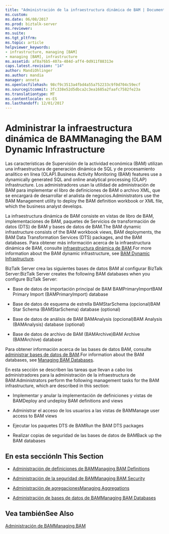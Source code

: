 ```yaml
---
title: "Administración de la infraestructura dinámica de BAM | Documentos de Microsoft"
ms.custom: 
ms.date: 06/08/2017
ms.prod: biztalk-server
ms.reviewer: 
ms.suite: 
ms.tgt_pltfrm: 
ms.topic: article
helpviewer_keywords:
- infrastructure, managing [BAM]
- managing [BAM], infrastructure
ms.assetid: af8a76b5-407a-484d-aff4-0d911f88313e
caps.latest.revision: "14"
author: MandiOhlinger
ms.author: mandia
manager: anneta
ms.openlocfilehash: 98cf9c3513a4fbd4a55a752233c9f0d704c59ecf
ms.sourcegitcommit: 3fc338e52d5dbca2c3ea1685a2faafc7582fe23a
ms.translationtype: MT
ms.contentlocale: es-ES
ms.lasthandoff: 12/01/2017
---
```

# <a name="managing-the-bam-dynamic-infrastructure"></a><span data-ttu-id="b52b6-102">Administrar la infraestructura dinámica de BAM</span><span class="sxs-lookup"><span data-stu-id="b52b6-102">Managing the BAM Dynamic Infrastructure</span></span>
<span data-ttu-id="b52b6-103">Las características de Supervisión de la actividad económica (BAM) utilizan una infraestructura de generación dinámica de SQL y de procesamiento analítico en línea (OLAP).</span><span class="sxs-lookup"><span data-stu-id="b52b6-103">Business Activity Monitoring (BAM) features use a dynamically generated SQL and online analytical processing (OLAP) infrastructure.</span></span> <span data-ttu-id="b52b6-104">Los administradores usan la utilidad de administración de BAM para implementar el libro de definiciones de BAM o archivo XML, que se encargará de desarrollar el analista de negocios.</span><span class="sxs-lookup"><span data-stu-id="b52b6-104">Administrators use the BAM Management utility to deploy the BAM definition workbook or XML file, which the business analyst develops.</span></span>  
  
 <span data-ttu-id="b52b6-105">La infraestructura dinámica de BAM consiste en vistas de libro de BAM, implementaciones de BAM, paquetes de Servicios de transformación de datos (DTS) de BAM y bases de datos de BAM.</span><span class="sxs-lookup"><span data-stu-id="b52b6-105">The BAM dynamic infrastructure consists of the BAM workbook views, BAM deployments, the BAM Data Transformation Services (DTS) packages, and the BAM databases.</span></span> <span data-ttu-id="b52b6-106">Para obtener más información acerca de la infraestructura dinámica de BAM, consulte [infraestructura dinámica de BAM](../core/bam-dynamic-infrastructure.md).</span><span class="sxs-lookup"><span data-stu-id="b52b6-106">For more information about the BAM dynamic infrastructure, see [BAM Dynamic Infrastructure](../core/bam-dynamic-infrastructure.md).</span></span>  
  
 <span data-ttu-id="b52b6-107">BizTalk Server crea las siguientes bases de datos BAM al configurar BizTalk Server:</span><span class="sxs-lookup"><span data-stu-id="b52b6-107">BizTalk Server creates the following BAM databases when you configure BizTalk Server:</span></span>  
  
-   <span data-ttu-id="b52b6-108">Base de datos de importación principal de BAM BAMPrimaryImport</span><span class="sxs-lookup"><span data-stu-id="b52b6-108">BAM Primary Import (BAMPrimaryImport) database</span></span>  
  
-   <span data-ttu-id="b52b6-109">Base de datos de esquema de estrella BAMStarSchema (opcional)</span><span class="sxs-lookup"><span data-stu-id="b52b6-109">BAM Star Schema (BAMStarSchema) database (optional)</span></span>  
  
-   <span data-ttu-id="b52b6-110">Base de datos de análisis de BAM BAMAnalysis (opcional)</span><span class="sxs-lookup"><span data-stu-id="b52b6-110">BAM Analysis (BAMAnalysis) database (optional)</span></span>  
  
-   <span data-ttu-id="b52b6-111">Base de datos de archivo de BAM (BAMArchive)</span><span class="sxs-lookup"><span data-stu-id="b52b6-111">BAM Archive (BAMArchive) database</span></span>  
  
 <span data-ttu-id="b52b6-112">Para obtener información acerca de las bases de datos BAM, consulte [administrar bases de datos de BAM](../core/managing-bam-databases.md).</span><span class="sxs-lookup"><span data-stu-id="b52b6-112">For information about the BAM databases, see [Managing BAM Databases](../core/managing-bam-databases.md).</span></span>  
  
 <span data-ttu-id="b52b6-113">En esta sección se describen las tareas que llevan a cabo los administradores para la administración de la infraestructura de BAM:</span><span class="sxs-lookup"><span data-stu-id="b52b6-113">Administrators perform the following management tasks for the BAM infrastructure, which are described in this section:</span></span>  
  
-   <span data-ttu-id="b52b6-114">Implementar y anular la implementación de definiciones y vistas de BAM</span><span class="sxs-lookup"><span data-stu-id="b52b6-114">Deploy and undeploy BAM definitions and views</span></span>  
  
-   <span data-ttu-id="b52b6-115">Administrar el acceso de los usuarios a las vistas de BAM</span><span class="sxs-lookup"><span data-stu-id="b52b6-115">Manage user access to BAM views</span></span>  
  
-   <span data-ttu-id="b52b6-116">Ejecutar los paquetes DTS de BAM</span><span class="sxs-lookup"><span data-stu-id="b52b6-116">Run the BAM DTS packages</span></span>  
  
-   <span data-ttu-id="b52b6-117">Realizar copias de seguridad de las bases de datos de BAM</span><span class="sxs-lookup"><span data-stu-id="b52b6-117">Back up the BAM databases</span></span>  
  
## <a name="in-this-section"></a><span data-ttu-id="b52b6-118">En esta sección</span><span class="sxs-lookup"><span data-stu-id="b52b6-118">In This Section</span></span>  
  
-   [<span data-ttu-id="b52b6-119">Administración de definiciones de BAM</span><span class="sxs-lookup"><span data-stu-id="b52b6-119">Managing BAM Definitions</span></span>](../core/managing-bam-definitions.md)
  
-   [<span data-ttu-id="b52b6-120">Administración de la seguridad de BAM</span><span class="sxs-lookup"><span data-stu-id="b52b6-120">Managing BAM Security</span></span>](../core/managing-bam-security.md)  
  
-   [<span data-ttu-id="b52b6-121">Administración de agregaciones</span><span class="sxs-lookup"><span data-stu-id="b52b6-121">Managing Aggregations</span></span>](../core/managing-aggregations.md) 
  
-   [<span data-ttu-id="b52b6-122">Administración de bases de datos de BAM</span><span class="sxs-lookup"><span data-stu-id="b52b6-122">Managing BAM Databases</span></span>](../core/managing-bam-databases.md)
  
## <a name="see-also"></a><span data-ttu-id="b52b6-123">Vea también</span><span class="sxs-lookup"><span data-stu-id="b52b6-123">See Also</span></span>  
 [<span data-ttu-id="b52b6-124">Administración de BAM</span><span class="sxs-lookup"><span data-stu-id="b52b6-124">Managing BAM</span></span>](../core/managing-bam.md)